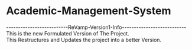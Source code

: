 # Academic-Management-System  
--------------------------ReVamp-Version1-Info---------------------------  
This is the new Formulated Version of The Project.  
This Restructures and Updates the project into a better Version.  
